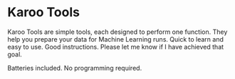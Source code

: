 # Karoo Tools

Karoo Tools are simple tools, each designed to perform one function. They help you prepare your data for Machine 
Learning runs. Quick to learn and easy to use. Good instructions. Please let me know if I have achieved that goal.

Batteries included. No programming required.

